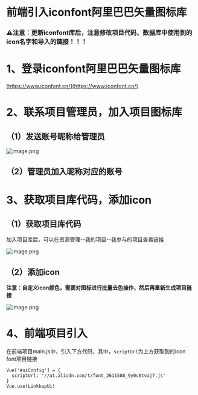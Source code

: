 # 前端引入iconfont阿里巴巴矢量图标库
### ⚠️注意：更新iconfont库后，注意修改项目代码、数据库中使用到的icon名字和导入的链接！！！

# 1、登录iconfont阿里巴巴矢量图标库

[https://www.iconfont.cn/](https://www.iconfont.cn/)

# 2、联系项目管理员，加入项目图标库

## （1）发送账号昵称给管理员

![image.png](https://cdn.nlark.com/yuque/0/2021/png/1671788/1625632113700-650a59ab-cefc-404c-9c04-eb6a086d80e2.png "image.png")

## （2）管理员加入昵称对应的账号

# 3、获取项目库代码，添加icon

## （1）获取项目库代码

加入项目库后，可以在资源管理--我的项目--我参与的项目查看链接

![image.png](https://cdn.nlark.com/yuque/0/2021/png/1671788/1625637968589-55fe30f4-546b-4966-b4a2-6094de555784.png?x-oss-process=image%2Fresize%2Cw_1500 "image.png")



## （2）添加icon

**注意：自定义icon颜色，需要对图标进行批量去色操作，然后再重新生成项目链接**

![image.png](https://cdn.nlark.com/yuque/0/2021/png/1671788/1625645689196-aed1380d-acee-43cd-93d9-d73107612a2b.png "image.png")



# 4、前端项目引入

在前端项目main.js中，引入下方代码，其中，`scriptUrl`为上方获取到的icon font项目链接

```text
Vue['#uiConfig'] = {
  scriptUrl: '//at.alicdn.com/t/font_2611588_9y0c8tvaj7.js'
}
Vue.use(LinkkapUi)
```







